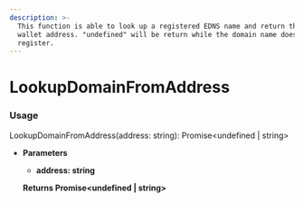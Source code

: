 ```yaml
---
description: >-
  This function is able to look up a registered EDNS name and return the linked
  wallet address. "undefined" will be return while the domain name does not
  register.
---
```


# LookupDomainFromAddress

### Usage

LookupDomainFromAddress(address: string): Promise\<undefined | string>

*   **Parameters**

    * **address: string**

    **Returns Promise\<undefined | string>**



